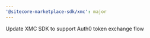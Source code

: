 ```yaml
---
'@sitecore-marketplace-sdk/xmc': major
---
```


Update XMC SDK to support Auth0 token exchange flow
